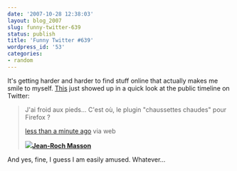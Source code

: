 ```yaml
---
date: '2007-10-28 12:38:03'
layout: blog_2007
slug: funny-twitter-639
status: publish
title: 'Funny Twitter #639'
wordpress_id: '53'
categories:
- random
---
```


It's getting harder and harder to find stuff online that actually makes me
smile to myself. [This](http://twitter.com/jyaire/statuses/370035102) just
showed up in a quick look at the public timeline on Twitter:

> J'ai froid aux pieds... C'est où, le plugin "chaussettes chaudes" pour Firefox ?
> 
> [less than a minute ago](http://twitter.com/jyaire/statuses/370035102) via web
> 
> [![](http://a1.twimg.com/profile_images/1166499029/kidcadrenoir_normal.jpg)](http://twitter.com/jyaire)**[Jean-Roch Masson](http://twitter.com/jyaire)**  

And yes, fine, I guess I am easily amused. Whatever…
